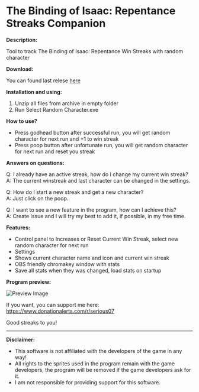 # The Binding of Isaac: Repentance Streaks Companion

**Description:**

Tool to track The Binding of Isaac: Repentance Win Streaks with random character

**Download:**

You can found last relese [here](https://github.com/Serious07/The-Binding-of-Isaac-Repentance-Streaks-Companion/releases)

**Installation and using:**

1. Unzip all files from archive in empty folder
2. Run Select Random Character.exe

**How to use?**

- Press godhead button after successful run, you will get random character for next run and +1 to win streak
- Press poop button after unfortunate run, you will get random character for next run and reset you streak

**Answers on questions:**

Q: I already have an active streak, how do I change my current win streak?<br>
A: The current winstreak and last character can be changed in the settings.

Q: How do I start a new streak and get a new character?<br>
A: Just click on the poop.

Q: I want to see a new feature in the program, how can I achieve this?<br>
A: Create Issue and I will try my best to add it, if possible, in my free time.

**Features:**
- Control panel to Increases or Reset Current Win Streak, select new random character for next run
- Settings
- Shows current character name and icon and current win streak
- OBS friendly chromakey window with stats
- Save all stats when they was changed, load stats on startup

**Program preview:**

![Preview Image](https://i.imgur.com/WguQPBq.png)

If you want, you can support me here: https://www.donationalerts.com/r/serious07

Good streaks to you!

---

**Disclaimer:**

- This software is not affiliated with the developers of the game in any way!<br>
- All rights to the sprites used in the program remain with the game developers, the program will be removed if the game developers ask for it.<br>
- I am not responsible for providing support for this software.
